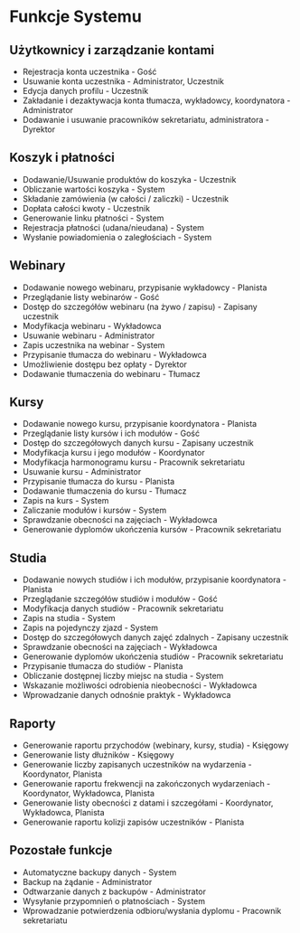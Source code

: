 # Funkcje Systemu

## Użytkownicy i zarządzanie kontami
- Rejestracja konta uczestnika - Gość
- Usuwanie konta uczestnika - Administrator, Uczestnik
- Edycja danych profilu - Uczestnik
- Zakładanie i dezaktywacja konta tłumacza, wykładowcy, koordynatora - Administrator
- Dodawanie i usuwanie pracowników sekretariatu, administratora - Dyrektor

## Koszyk i płatności
- Dodawanie/Usuwanie produktów do koszyka - Uczestnik
- Obliczanie wartości koszyka - System
- Składanie zamówienia (w całości / zaliczki) - Uczestnik
- Dopłata całości kwoty - Uczestnik
- Generowanie linku płatności - System
- Rejestracja płatności (udana/nieudana) - System
- Wysłanie powiadomienia o zaległościach - System

## Webinary
- Dodawanie nowego webinaru, przypisanie wykładowcy - Planista
- Przeglądanie listy webinarów - Gość
- Dostęp do szczegółów webinaru (na żywo / zapisu) - Zapisany uczestnik
- Modyfikacja webinaru - Wykładowca
- Usuwanie webinaru - Administrator
- Zapis uczestnika na webinar - System
- Przypisanie tłumacza do webinaru - Wykładowca
- Umożliwienie dostępu bez opłaty - Dyrektor
- Dodawanie tłumaczenia do webinaru - Tłumacz

## Kursy
- Dodawanie nowego kursu, przypisanie koordynatora  - Planista
- Przeglądanie listy kursów i ich modułów - Gość
- Dostęp do szczegółowych danych kursu - Zapisany uczestnik
- Modyfikacja kursu i jego modułów - Koordynator
- Modyfikacja harmonogramu kursu - Pracownik sekretariatu
- Usuwanie kursu - Administrator
- Przypisanie tłumacza do kursu - Planista
- Dodawanie tłumaczenia do kursu - Tłumacz
- Zapis na kurs - System
- Zaliczanie modułów i kursów - System
- Sprawdzanie obecności na zajęciach - Wykładowca
- Generowanie dyplomów ukończenia kursów - Pracownik sekretariatu

## Studia
- Dodawanie nowych studiów i ich modułów, przypisanie koordynatora - Planista
- Przeglądanie szczegółów studiów i modułów - Gość
- Modyfikacja danych studiów - Pracownik sekretariatu
- Zapis na studia - System
- Zapis na pojedynczy zjazd - System
- Dostęp do szczegółowych danych zajęć zdalnych - Zapisany uczestnik
- Sprawdzanie obecności na zajęciach - Wykładowca
- Generowanie dyplomów ukończenia studiów - Pracownik sekretariatu
- Przypisanie tłumacza do studiów - Planista
- Obliczanie dostępnej liczby miejsc na studia - System
- Wskazanie możliwości odrobienia nieobecności - Wykładowca
- Wprowadzanie danych odnośnie praktyk - Wykładowca

## Raporty
- Generowanie raportu przychodów (webinary, kursy, studia) - Księgowy
- Generowanie listy dłużników - Księgowy
- Generowanie liczby zapisanych uczestników na wydarzenia - Koordynator, Planista
- Generowanie raportu frekwencji na zakończonych wydarzeniach - Koordynator, Wykładowca, Planista
- Generowanie listy obecności z datami i szczegółami - Koordynator, Wykładowca, Planista
- Generowanie raportu kolizji zapisów uczestników - Planista

## Pozostałe funkcje
- Automatyczne backupy danych - System
- Backup na żądanie - Administrator
- Odtwarzanie danych z backupów - Administrator
- Wysyłanie przypomnień o płatnościach - System
- Wprowadzanie potwierdzenia odbioru/wysłania dyplomu - Pracownik sekretariatu
